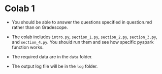 # Colab 1

* You should be able to answer the questions specified in question.md rather than on Gradescope.

* The colab includes `intro.py`, `section_1.py`, `section_2.py`, `section_3.py`, and `section_4.py`. You should run them and see how specific pyspark function works. 

* The required data are in the `data` folder.

* The output log file will be in the `log` folder.